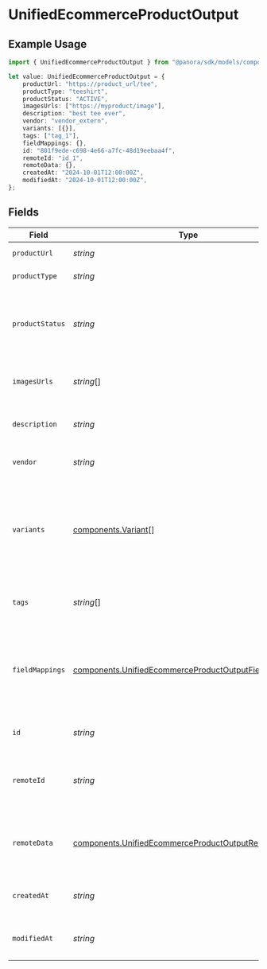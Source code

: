 # UnifiedEcommerceProductOutput

## Example Usage

```typescript
import { UnifiedEcommerceProductOutput } from "@panora/sdk/models/components";

let value: UnifiedEcommerceProductOutput = {
    productUrl: "https://product_url/tee",
    productType: "teeshirt",
    productStatus: "ACTIVE",
    imagesUrls: ["https://myproduct/image"],
    description: "best tee ever",
    vendor: "vendor_extern",
    variants: [{}],
    tags: ["tag_1"],
    fieldMappings: {},
    id: "801f9ede-c698-4e66-a7fc-48d19eebaa4f",
    remoteId: "id_1",
    remoteData: {},
    createdAt: "2024-10-01T12:00:00Z",
    modifiedAt: "2024-10-01T12:00:00Z",
};
```

## Fields

| Field                                                                                                                          | Type                                                                                                                           | Required                                                                                                                       | Description                                                                                                                    | Example                                                                                                                        |
| ------------------------------------------------------------------------------------------------------------------------------ | ------------------------------------------------------------------------------------------------------------------------------ | ------------------------------------------------------------------------------------------------------------------------------ | ------------------------------------------------------------------------------------------------------------------------------ | ------------------------------------------------------------------------------------------------------------------------------ |
| `productUrl`                                                                                                                   | *string*                                                                                                                       | :heavy_minus_sign:                                                                                                             | The URL of the product                                                                                                         | https://product_url/tee                                                                                                        |
| `productType`                                                                                                                  | *string*                                                                                                                       | :heavy_minus_sign:                                                                                                             | The type of the product                                                                                                        | teeshirt                                                                                                                       |
| `productStatus`                                                                                                                | *string*                                                                                                                       | :heavy_minus_sign:                                                                                                             | The status of the product. Either ACTIVE, DRAFT OR ARCHIVED.                                                                   | ACTIVE                                                                                                                         |
| `imagesUrls`                                                                                                                   | *string*[]                                                                                                                     | :heavy_minus_sign:                                                                                                             | The URLs of the product images                                                                                                 | [<br/>"https://myproduct/image"<br/>]                                                                                          |
| `description`                                                                                                                  | *string*                                                                                                                       | :heavy_minus_sign:                                                                                                             | The description of the product                                                                                                 | best tee ever                                                                                                                  |
| `vendor`                                                                                                                       | *string*                                                                                                                       | :heavy_minus_sign:                                                                                                             | The vendor of the product                                                                                                      | vendor_extern                                                                                                                  |
| `variants`                                                                                                                     | [components.Variant](../../models/components/variant.md)[]                                                                     | :heavy_minus_sign:                                                                                                             | The variants of the product                                                                                                    | [<br/>{<br/>"title": "teeshirt",<br/>"price": 20,<br/>"sku": "3",<br/>"options": null,<br/>"weight": 10,<br/>"inventory_quantity": 100<br/>}<br/>] |
| `tags`                                                                                                                         | *string*[]                                                                                                                     | :heavy_minus_sign:                                                                                                             | The tags associated with the product                                                                                           | [<br/>"tag_1"<br/>]                                                                                                            |
| `fieldMappings`                                                                                                                | [components.UnifiedEcommerceProductOutputFieldMappings](../../models/components/unifiedecommerceproductoutputfieldmappings.md) | :heavy_minus_sign:                                                                                                             | The custom field mappings of the object between the remote 3rd party & Panora                                                  | {<br/>"fav_dish": "broccoli",<br/>"fav_color": "red"<br/>}                                                                     |
| `id`                                                                                                                           | *string*                                                                                                                       | :heavy_minus_sign:                                                                                                             | The UUID of the product                                                                                                        | 801f9ede-c698-4e66-a7fc-48d19eebaa4f                                                                                           |
| `remoteId`                                                                                                                     | *string*                                                                                                                       | :heavy_minus_sign:                                                                                                             | The remote ID of the product in the context of the 3rd Party                                                                   | id_1                                                                                                                           |
| `remoteData`                                                                                                                   | [components.UnifiedEcommerceProductOutputRemoteData](../../models/components/unifiedecommerceproductoutputremotedata.md)       | :heavy_minus_sign:                                                                                                             | The remote data of the customer in the context of the 3rd Party                                                                | {<br/>"fav_dish": "broccoli",<br/>"fav_color": "red"<br/>}                                                                     |
| `createdAt`                                                                                                                    | *string*                                                                                                                       | :heavy_minus_sign:                                                                                                             | The created date of the object                                                                                                 | 2024-10-01T12:00:00Z                                                                                                           |
| `modifiedAt`                                                                                                                   | *string*                                                                                                                       | :heavy_minus_sign:                                                                                                             | The modified date of the object                                                                                                | 2024-10-01T12:00:00Z                                                                                                           |